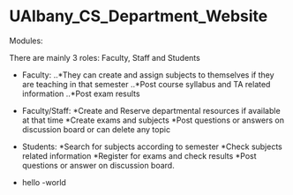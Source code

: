 # UAlbany_CS_Department_Website

Modules:
 
There are mainly 3 roles: Faculty, Staff and Students
* Faculty:
  ..*They can create and assign subjects to themselves if they are teaching in that semester
  ..*Post course syllabus and TA related information
  ..*Post exam results
* Faculty/Staff:
  *Create and Reserve departmental resources if available at that time
  *Create exams and subjects
  *Post questions or answers on discussion board or can delete any topic
* Students:
  *Search for subjects according to semester
  *Check subjects related information
  *Register for exams and check results
  *Post questions or answer on discussion board.

* hello
      -world


